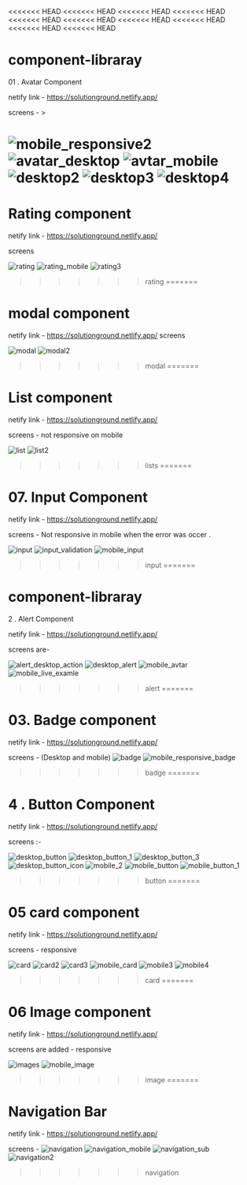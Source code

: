 <<<<<<< HEAD
<<<<<<< HEAD
<<<<<<< HEAD
<<<<<<< HEAD
<<<<<<< HEAD
<<<<<<< HEAD
<<<<<<< HEAD
<<<<<<< HEAD
<<<<<<< HEAD
<<<<<<< HEAD
# component-libraray
01 . Avatar Component


netify link - https://solutionground.netlify.app/

screens  - >

![mobile_responsive2](https://user-images.githubusercontent.com/28673856/153472651-0047af43-eac4-4210-99db-55d6d2fdedbb.png)
![avatar_desktop](https://user-images.githubusercontent.com/28673856/153472721-6d9e58b6-896f-4079-9d8f-6ff460fc2367.jpg)
![avtar_mobile](https://user-images.githubusercontent.com/28673856/153472765-122c3709-5a95-4b91-bbcb-b05589ab619a.png)
![desktop2](https://user-images.githubusercontent.com/28673856/153472810-8ad6ebbd-600c-4900-bfa7-b905f9f98dfc.png)
![desktop3](https://user-images.githubusercontent.com/28673856/153472882-acb71b11-cded-44f8-9a5f-fedf9eff2de4.png)
![desktop4](https://user-images.githubusercontent.com/28673856/153472925-978d89de-e097-4ae0-b3e8-b3c9adeed9a7.png)
=======
# Rating component

netify link - https://solutionground.netlify.app/

screens 

![rating](https://user-images.githubusercontent.com/28673856/153484808-ff0e987b-9756-486d-8737-20478382ca09.png)
![rating_mobile](https://user-images.githubusercontent.com/28673856/153484824-dc9ca883-8215-4f33-b4a7-eeb940891720.png)
![rating3](https://user-images.githubusercontent.com/28673856/153484832-b64fa699-28db-453d-b781-68730a0aef82.png)
>>>>>>> rating
=======
# modal component
netify link - https://solutionground.netlify.app/
screens 

![modal](https://user-images.githubusercontent.com/28673856/153484002-b466e66f-32b9-4afb-ae10-4a6c7e121399.png)
![modal2](https://user-images.githubusercontent.com/28673856/153484021-1f59ed7c-391d-4e4d-9a07-8a6beec8e6d5.png)
>>>>>>> modal
=======
# List component 

netify link - https://solutionground.netlify.app/

screens - not responsive on mobile 

![list](https://user-images.githubusercontent.com/28673856/153482074-40bd378b-77b8-48ba-988e-3ce08d75c412.png)
![list2](https://user-images.githubusercontent.com/28673856/153482095-f149c42e-9159-4bc4-8b9a-db55880a1393.png)
>>>>>>> lists
=======
# 07. Input Component

netify link - https://solutionground.netlify.app/

screens - Not responsive in mobile when the error was occer . 

![input](https://user-images.githubusercontent.com/28673856/153480596-e6ab0b22-390e-48a1-8a6f-6ce16c64ebc2.png)
![input_validation](https://user-images.githubusercontent.com/28673856/153480619-c630cfef-8dd3-49e4-9117-f1b8958099cf.png)
![mobile_input](https://user-images.githubusercontent.com/28673856/153480633-cf19169c-9507-4c32-a315-8779d6438250.png)
>>>>>>> input
=======
# component-libraray

2 . Alert Component 

netify link - https://solutionground.netlify.app/


screens are- 

![alert_desktop_action](https://user-images.githubusercontent.com/28673856/153474858-3ba6c08c-7a82-410a-9533-8bbf74d2a76f.png)
![desktop_alert](https://user-images.githubusercontent.com/28673856/153474873-68d1f07f-5d7d-4ab7-8c42-f7f37830a4ab.png)
![mobile_avtar](https://user-images.githubusercontent.com/28673856/153474893-7fbc70d3-8c31-4036-a395-650e6fea74e3.png)
![mobile_live_examle](https://user-images.githubusercontent.com/28673856/153474905-f503c7d6-ea5e-4c97-b2b7-dff58ee7a469.png)
>>>>>>> alert
=======
# 03. Badge component

 netify link - https://solutionground.netlify.app/

screens - (Desktop and mobile)
![badge](https://user-images.githubusercontent.com/28673856/153476200-0690d58a-7feb-4c5a-b97f-afcbf007361c.png)
![mobile_responsive_badge](https://user-images.githubusercontent.com/28673856/153476228-f5195ac5-14fc-4f42-94c5-a908b055ecfd.png)
>>>>>>> badge
=======
# 4 . Button Component

netify link - https://solutionground.netlify.app/

screens :- 

![desktop_button](https://user-images.githubusercontent.com/28673856/153477334-69f38438-a7e8-48eb-8ea0-2ed0cdd48674.png)
![desktop_button_1](https://user-images.githubusercontent.com/28673856/153477349-3acf21c1-3913-4c90-843b-cd35863bbffa.png)
![desktop_button_3](https://user-images.githubusercontent.com/28673856/153477365-f339c8f9-15e3-4b2f-a499-abbf4db57f7f.png)
![desktop_button_icon](https://user-images.githubusercontent.com/28673856/153477376-2335ddd7-fcaf-4429-8ce1-69ae5bc0fdad.png)
![mobile_2](https://user-images.githubusercontent.com/28673856/153477395-dcbd13bc-8909-4aea-9378-2c37f5dd1f1a.png)
![mobile_button](https://user-images.githubusercontent.com/28673856/153477412-4d002482-22fc-4e50-8e38-536cc230bc0a.png)
![mobile_button_1](https://user-images.githubusercontent.com/28673856/153477426-aad39c22-728c-446e-83b0-bd486bb5317e.png)
>>>>>>> button
=======
# 05 card component

netify link - https://solutionground.netlify.app/

screens - responsive

![card](https://user-images.githubusercontent.com/28673856/153478475-06580b94-c973-4cfb-8349-3f2c590ade44.png)
![card2](https://user-images.githubusercontent.com/28673856/153478484-bcda0a54-f5ec-4caa-8ae5-9dc5231b49bb.png)
![card3](https://user-images.githubusercontent.com/28673856/153478497-721f064d-3736-441b-b317-32f8e7210f06.png)
![mobile_card](https://user-images.githubusercontent.com/28673856/153478512-cfe2a72e-6fd1-4ba0-a92d-0e1372b1aa77.png)
![mobile3](https://user-images.githubusercontent.com/28673856/153478529-52f66a46-b325-40e6-bd1f-6ee096e4bdd8.png)
![mobile4](https://user-images.githubusercontent.com/28673856/153478542-8e50902f-16d6-492b-80c3-aa07dd38273b.png)
>>>>>>> card
=======
# 06 Image component 

netify link - https://solutionground.netlify.app/

screens are added - responsive

![images](https://user-images.githubusercontent.com/28673856/153479674-570e4939-3947-4089-b082-6bdbc3d21afa.png)
![mobile_image](https://user-images.githubusercontent.com/28673856/153479685-c567dd4a-4fa2-46cf-a634-ad6b76c9400e.png)
>>>>>>> image
=======
# Navigation Bar

netify link - https://solutionground.netlify.app/

screens -
![navigation](https://user-images.githubusercontent.com/28673856/153483044-17ee891c-b13b-4d85-a688-aa48aa042a35.png)
![navigation_mobile](https://user-images.githubusercontent.com/28673856/153483073-ccad95a9-a0d4-48bc-8157-d62b2ea983a6.png)
![navigation_sub](https://user-images.githubusercontent.com/28673856/153483102-6de96fbe-4502-4cf5-b5dd-0828bd5d68f9.png)
![navigation2](https://user-images.githubusercontent.com/28673856/153483115-f3dd3dfd-b8f4-4667-8318-6acab544eda2.png)
>>>>>>> navigation
